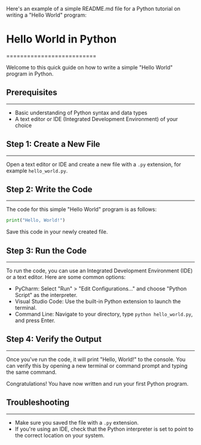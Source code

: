Here's an example of a simple README.md file for a Python tutorial on writing a "Hello World" program:

# Hello World in Python
==========================

Welcome to this quick guide on how to write a simple "Hello World" program in Python.

## Prerequisites
---------------

* Basic understanding of Python syntax and data types
* A text editor or IDE (Integrated Development Environment) of your choice

## Step 1: Create a New File
-------------------------

Open a text editor or IDE and create a new file with a `.py` extension, for example `hello_world.py`.

## Step 2: Write the Code
---------------------

The code for this simple "Hello World" program is as follows:
```python
print("Hello, World!")
```
Save this code in your newly created file.

## Step 3: Run the Code
---------------------

To run the code, you can use an Integrated Development Environment (IDE) or a text editor. Here are some common options:

* PyCharm: Select "Run" > "Edit Configurations..." and choose "Python Script" as the interpreter.
* Visual Studio Code: Use the built-in Python extension to launch the terminal.
* Command Line: Navigate to your directory, type `python hello_world.py`, and press Enter.

## Step 4: Verify the Output
-------------------------

Once you've run the code, it will print "Hello, World!" to the console. You can verify this by opening a new terminal or command prompt and typing the same command.

Congratulations! You have now written and run your first Python program.

## Troubleshooting
------------------

* Make sure you saved the file with a `.py` extension.
* If you're using an IDE, check that the Python interpreter is set to point to the correct location on your system.